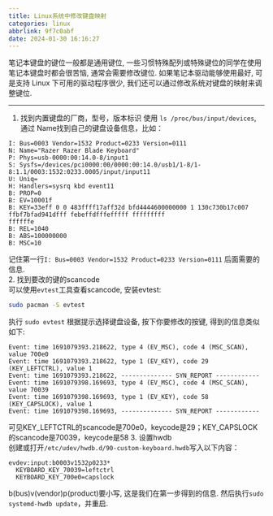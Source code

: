 ```yaml
---
title: Linux系统中修改键盘映射
categories: linux
abbrlink: 9f7c0abf
date: 2024-01-30 16:16:27
---
```


笔记本键盘的键位一般都是通用键位, 一些习惯特殊配列或特殊键位的同学在使用笔记本键盘时都会很苦恼, 通常会需要修改键位. 如果笔记本驱动能够使用最好, 可是支持 Linux 下可用的驱动程序很少, 我们还可以通过修改系统对键盘的映射来调整键位.  <!--more-->  

------

1. 找到内置键盘的厂商，型号，版本标识
使用 `ls /proc/bus/input/devices`, 通过 Name找到自己的键盘设备信息，比如：  
```	
I: Bus=0003 Vendor=1532 Product=0233 Version=0111
N: Name="Razer Razer Blade Keyboard"
P: Phys=usb-0000:00:14.0-8/input1
S: Sysfs=/devices/pci0000:00/0000:00:14.0/usb1/1-8/1-8:1.1/0003:1532:0233.0005/input/input11
U: Uniq=
H: Handlers=sysrq kbd event11
B: PROP=0
B: EV=10001f
B: KEY=33eff 0 0 483ffff17aff32d bfd4444600000000 1 130c730b17c007 ffbf7bfad941dfff febeffdfffefffff fffffffff
ffffffe
B: REL=1040
B: ABS=100000000
B: MSC=10
```
记住第一行`I: Bus=0003 Vendor=1532 Product=0233 Version=0111` 后面需要的信息.  
2. 找到要改的键的scancode  
可以使用`evtest`工具查看scancode, 安装evtest:    
```sh
sudo pacman -S evtest
```
执行 `sudo evtest` 根据提示选择键盘设备, 按下你要修改的按键, 得到的信息类似如下:  
```
Event: time 1691079393.218622, type 4 (EV_MSC), code 4 (MSC_SCAN), value 700e0
Event: time 1691079393.218622, type 1 (EV_KEY), code 29 (KEY_LEFTCTRL), value 1
Event: time 1691079393.218622, -------------- SYN_REPORT ------------
Event: time 1691079398.169693, type 4 (EV_MSC), code 4 (MSC_SCAN), value 70039
Event: time 1691079398.169693, type 1 (EV_KEY), code 58 (KEY_CAPSLOCK), value 1
Event: time 1691079398.169693, -------------- SYN_REPORT ------------
```
可见KEY_LEFTCTRL的scancode是700e0，keycode是29；KEY_CAPSLOCK的scancode是70039，keycode是58
3. 设置hwdb  
创建或打开`/etc/udev/hwdb.d/90-custom-keyboard.hwdb`写入以下内容：
```
evdev:input:b0003v1532p0233*
  KEYBOARD_KEY_70039=leftctrl
  KEYBOARD_KEY_700e0=capslock
```
b(bus)v(vendor)p(product)要小写, 这是我们在第一步得到的信息. 然后执行`sudo systemd-hwdb update`，并重启.  
